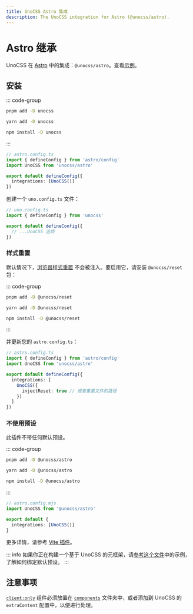 ```yaml
---
title: UnoCSS Astro 集成
description: The UnoCSS integration for Astro (@unocss/astro).
---
```


# Astro 继承

UnoCSS 在 [Astro](https://astro.build/) 中的集成：`@unocss/astro`。查看[示例](https://github.com/unocss/unocss/tree/main/examples/astro)。

## 安装

::: code-group

```bash [pnpm]
pnpm add -D unocss
```

```bash [yarn]
yarn add -D unocss
```

```bash [npm]
npm install -D unocss
```

:::

```ts
// astro.config.ts
import { defineConfig } from 'astro/config'
import UnoCSS from 'unocss/astro'

export default defineConfig({
  integrations: [UnoCSS()]
})
```

创建一个 `uno.config.ts` 文件：

```ts
// uno.config.ts
import { defineConfig } from 'unocss'

export default defineConfig({
  // ...UnoCSS 选项
})
```

### 样式重置

默认情况下，[浏览器样式重置](/guide/style-reset) 不会被注入。要启用它，请安装 `@unocss/reset` 包：

::: code-group

```bash [pnpm]
pnpm add -D @unocss/reset
```

```bash [yarn]
yarn add -D @unocss/reset
```

```bash [npm]
npm install -D @unocss/reset
```

:::

并更新您的 `astro.config.ts`：

```ts
// astro.config.ts
import { defineConfig } from 'astro/config'
import UnoCSS from 'unocss/astro'

export default defineConfig({
  integrations: [
    UnoCSS({
      injectReset: true // 或者重置文件的路径
    })
  ]
})
```

### 不使用预设

此插件不带任何默认预设。

::: code-group

```bash [pnpm]
pnpm add -D @unocss/astro
```

```bash [yarn]
yarn add -D @unocss/astro
```

```bash [npm]
npm install -D @unocss/astro
```

:::

```ts
// astro.config.mjs
import UnoCSS from '@unocss/astro'

export default {
  integrations: [UnoCSS()]
}
```

更多详情，请参考 [Vite 插件](/integrations/vite)。

::: info
如果你正在构建一个基于 UnoCSS 的元框架，请[参考这个文件](https://github.com/unocss/unocss/blob/main/packages/unocss/src/astro.ts)中的示例，了解如何绑定默认预设。
:::

## 注意事项

[`client:only`](https://docs.astro.build/en/reference/directives-reference/#clientonly) 组件必须放置在 [`components`](https://docs.astro.build/en/core-concepts/project-structure/#srccomponents) 文件夹中，或者添加到 UnoCSS 的 `extraContent` 配置中，以便进行处理。
